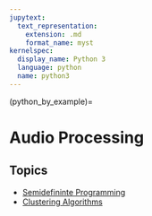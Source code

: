 ```yaml
---
jupytext:
  text_representation:
    extension: .md
    format_name: myst
kernelspec:
  display_name: Python 3
  language: python
  name: python3
---
```


(python_by_example)=

# Audio Processing
## Topics

-   [Semidefininte Programming](http://scikit-learn.org/stable/)
-   [Clustering Algorithms](http://www.astropy.org/)








